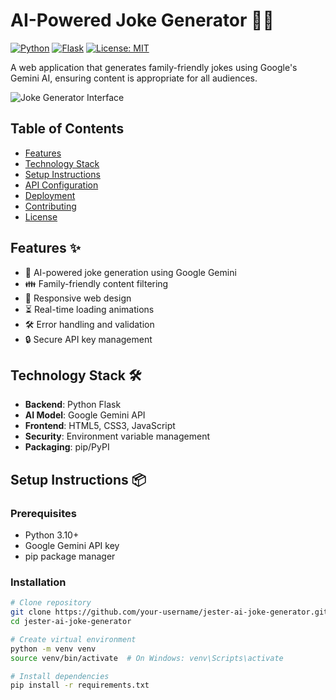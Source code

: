 # AI-Powered Joke Generator 🤖😂

[![Python](https://img.shields.io/badge/Python-3.10%2B-blue.svg)](https://python.org)
[![Flask](https://img.shields.io/badge/Flask-3.0%2B-lightgrey.svg)](https://flask.palletsprojects.com/)
[![License: MIT](https://img.shields.io/badge/License-MIT-green.svg)](https://opensource.org/licenses/MIT)

A web application that generates family-friendly jokes using Google's Gemini AI, ensuring content is appropriate for all audiences.


![Joke Generator Interface](screenshot.png) <!-- Add actual screenshot -->

## Table of Contents
- [Features](#features)
- [Technology Stack](#technology-stack)
- [Setup Instructions](#setup-instructions)
- [API Configuration](#api-configuration)
- [Deployment](#deployment)
- [Contributing](#contributing)
- [License](#license)

## Features ✨
- 🧠 AI-powered joke generation using Google Gemini
- 👪 Family-friendly content filtering
- 📱 Responsive web design
- ⏳ Real-time loading animations
- 🛠️ Error handling and validation
- 🔒 Secure API key management

## Technology Stack 🛠️
- **Backend**: Python Flask
- **AI Model**: Google Gemini API
- **Frontend**: HTML5, CSS3, JavaScript
- **Security**: Environment variable management
- **Packaging**: pip/PyPI

## Setup Instructions 📦

### Prerequisites
- Python 3.10+
- Google Gemini API key
- pip package manager

### Installation
```bash
# Clone repository
git clone https://github.com/your-username/jester-ai-joke-generator.git
cd jester-ai-joke-generator

# Create virtual environment
python -m venv venv
source venv/bin/activate  # On Windows: venv\Scripts\activate

# Install dependencies
pip install -r requirements.txt
